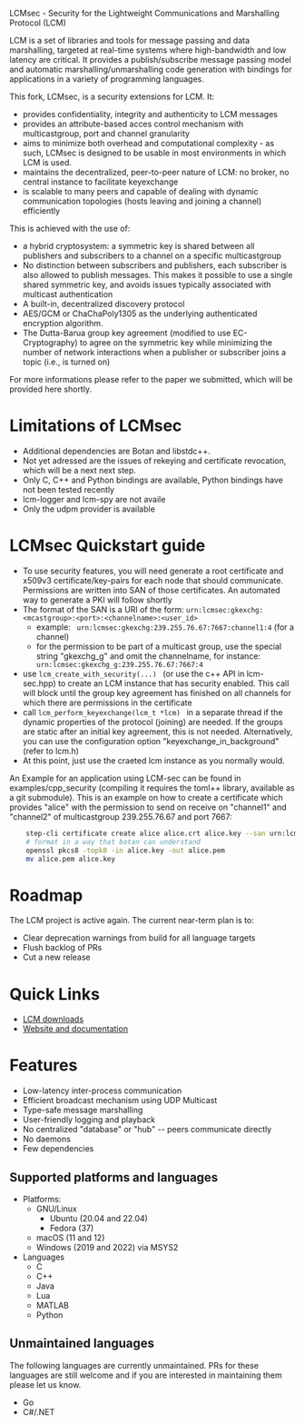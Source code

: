 LCMsec - Security for the Lightweight Communications and Marshalling Protocol (LCM)

LCM is a set of libraries and tools for message passing and data marshalling,
targeted at real-time systems where high-bandwidth and low latency are
critical. It provides a publish/subscribe message passing model and automatic
marshalling/unmarshalling code generation with bindings for applications in a
variety of programming languages.

This fork, LCMsec, is a security extensions for LCM. It:
* provides confidentiality, integrity and authenticity to LCM messages
* provides an attribute-based acces control mechanism with multicastgroup, port and channel granularity
* aims to minimize both overhead and computational complexity - as such, LCMsec is designed to be usable in most environments in which LCM is used.
* maintains the decentralized, peer-to-peer nature of LCM: no broker, no central instance to facilitate keyexchange
* is scalable to many peers and capable of dealing with dynamic communication topologies (hosts leaving and joining a channel) efficiently

This is achieved with the use of:
* a hybrid cryptosystem: a symmetric key is shared between all publishers and subscribers to a channel on a specific multicastgroup
* No distinction between subscribers and publishers, each subscriber is also allowed to publish messages. This makes it possible to use a single shared symmetric key, and avoids issues typically associated with multicast authentication
* A built-in, decentralized discovery protocol
* AES/GCM or ChaChaPoly1305 as the underlying authenticated encryption algorithm.
* The Dutta-Barua group key agreement (modified to use EC-Cryptography) to agree on the symmetric key while minimizing the number of network interactions when a publisher or subscriber joins a topic (i.e., is turned on)

For more informations please refer to the paper we submitted, which will be provided here shortly.

# Limitations of LCMsec

* Additional dependencies are Botan and libstdc++.
* Not yet adressed are the issues of rekeying and certificate revocation, which will be a next next step. 
* Only C, C++ and Python bindings are available, Python bindings have not been tested recently
* lcm-logger and lcm-spy are not availe
* Only the udpm provider is available

# LCMsec Quickstart guide

* To use security features, you will need generate a root certificate and x509v3 certificate/key-pairs for each node that should communicate. Permissions are written into SAN of those certificates. An automated way to generate a PKI will follow shortly
* The format of the SAN is a URI of the form: `urn:lcmsec:gkexchg:<mcastgroup>:<port>:<channelname>:<user_id>` 
    * example: ` urn:lcmsec:gkexchg:239.255.76.67:7667:channel1:4` (for a channel)
    * for the permission to be part of a multicast group, use the special string "gkexchg_g" and omit the channelname, for instance: ` urn:lcmsec:gkexchg_g:239.255.76.67:7667:4`
* use ```lcm_create_with_security(...) ``` (or use the c++ API in lcm-sec.hpp)
to create an LCM instance that has security enabled. This call will block until the group key agreement has finished on all channels for which there are permissions in the certificate
* call ```lcm_perform_keyexchange(lcm_t *lcm) ``` in a separate thread if the dynamic properties of the protocol (joining) are needed. If the groups are static after an initial key agreement, this is not needed. Alternatively, you can use the configuration option "keyexchange_in_background" (refer to lcm.h)
* At this point, just use the craeted lcm instance as you normally would.


An Example for an application using LCM-sec can be found in examples/cpp_security (compiling it requires the toml++ library, available as a git submodule). 
This is an example on how to create a certificate which provides "alice" with the permission to send on receive on "channel1" and "channel2" of multicastgroup 239.255.76.67 and port 7667:

```bash
    step-cli certificate create alice alice.crt alice.key --san urn:lcmsec:gkexchg:239.255.76.67:7667:channel1:4 --san urn:lcmsec:gkexchg:239.255.76.67:7667:channel2:4 --san urn:lcmsec:gkexchg_g:239.255.76.67:7667:4   --profile leaf --ca ./root_ca.crt --ca-key ./root_ca.key
    # format in a way that botan can understand
    openssl pkcs8 -topk8 -in alice.key -out alice.pem
    mv alice.pem alice.key
```

# Roadmap

The LCM project is active again. The current near-term plan is to:

* Clear deprecation warnings from build for all language targets
* Flush backlog of PRs
* Cut a new release

# Quick Links

* [LCM downloads](https://github.com/lcm-proj/lcm/releases)
* [Website and documentation](https://lcm-proj.github.io/lcm)


# Features

* Low-latency inter-process communication
* Efficient broadcast mechanism using UDP Multicast
* Type-safe message marshalling
* User-friendly logging and playback
* No centralized "database" or "hub" -- peers communicate directly
* No daemons
* Few dependencies

## Supported platforms and languages

* Platforms:
  * GNU/Linux
      * Ubuntu (20.04 and 22.04)
      * Fedora (37)
  * macOS (11 and 12)
  * Windows (2019 and 2022) via MSYS2
* Languages
  * C
  * C++
  * Java
  * Lua
  * MATLAB
  * Python

## Unmaintained languages

The following languages are currently unmaintained. PRs for these languages are still welcome and if
you are interested in maintaining them please let us know.

 * Go
 * C#/.NET
